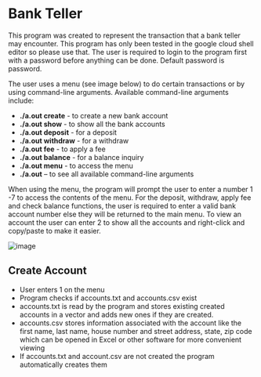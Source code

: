 # Bank Teller

This program was created to represent the transaction that a bank teller may encounter. This program has only been tested in the google cloud shell editor so please use that. The user is required to login to the program first with a password before anything can be done. Default password is password.

 The user uses a menu (see image below) to do certain transactions or by using command-line arguments. Available command-line arguments include: 
*  **./a.out create** - to create a new bank account
* 	**./a.out show** - to show all the bank accounts
* 	**./a.out deposit** - for a deposit
* 	**./a.out withdraw** - for a withdraw
* 	**./a.out fee** - to apply a fee
* 	**./a.out balance** - for a balance inquiry
* 	**./a.out menu** - to access the menu
* 	**./a.out** – to see all available command-line arguments

When using the menu, the program will prompt the user to enter a number 1 -7 to access the contents of the menu. For the deposit, withdraw, apply fee and check balance functions, the user is required to enter a valid bank account number else they will be returned to the main menu. To view an account the user can enter 2 to show all the accounts and right-click and copy/paste to make it easier. 

![image](https://user-images.githubusercontent.com/75858369/166078505-9e03889a-2e56-42ad-a78a-6aca03e4f77d.png)

## Create Account
*	User enters 1 on the menu
*	Program checks if accounts.txt and accounts.csv exist
*	accounts.txt is read by the program and stores existing created accounts in a vector and adds new ones if they are created.
*	accounts.csv stores information associated with the account like the first name, last name, house number and street address, state, zip code which can be opened in Excel or other software for more convenient viewing
*	If accounts.txt and account.csv are not created the program automatically creates them 
